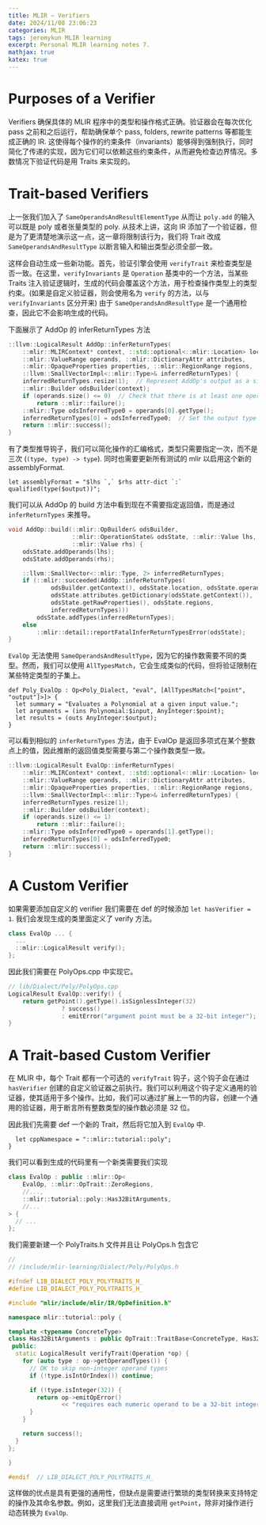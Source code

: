 ```yaml
---
title: MLIR — Verifiers
date: 2024/11/08 23:06:23
categories: MLIR
tags: jeremykun MLIR learning
excerpt: Personal MLIR learning notes 7.
mathjax: true
katex: true
---
```

# Purposes of a Verifier

Verifiers 确保具体的 MLIR 程序中的类型和操作格式正确。验证器会在每次优化 pass 之前和之后运行，帮助确保单个 pass, folders, rewrite patterns 等都能生成正确的 IR. 这使得每个操作的约束条件（invariants）能够得到强制执行，同时简化了传递的实现，因为它们可以依赖这些约束条件，从而避免检查边界情况。多数情况下验证代码是用 Traits 来实现的。

# Trait-based Verifiers

上一张我们加入了 `SameOperandsAndResultElementType` 从而让 `poly.add` 的输入可以既是 poly 或者张量类型的 poly. 从技术上讲，这向 IR 添加了一个验证器，但是为了更清楚地演示这一点，这一章将限制该行为，我们将 Trait 改成 `SameOperandsAndResultType` 以断言输入和输出类型必须全部一致。

这样会自动生成一些新功能。首先，验证引擎会使用 `verifyTrait` 来检查类型是否一致。在这里，`verifyInvariants` 是 `Operation` 基类中的一个方法，当某些 Traits 注入验证逻辑时，生成的代码会覆盖这个方法，用于检查操作类型上的类型约束。(如果是自定义验证器，则会使用名为 `verify` 的方法，以与 `verifyInvariants` 区分开来) 由于 `SameOperandsAndResultType` 是一个通用检查，因此它不会影响生成的代码。

下面展示了 AddOp 的 inferReturnTypes 方法

```c++
::llvm::LogicalResult AddOp::inferReturnTypes(
    ::mlir::MLIRContext* context, ::std::optional<::mlir::Location> location,
    ::mlir::ValueRange operands, ::mlir::DictionaryAttr attributes,
    ::mlir::OpaqueProperties properties, ::mlir::RegionRange regions,
    ::llvm::SmallVectorImpl<::mlir::Type>& inferredReturnTypes) {
    inferredReturnTypes.resize(1);  // Represent AddOp's output as a single type.
    ::mlir::Builder odsBuilder(context);
    if (operands.size() <= 0)  // Check that there is at least one operand.
        return ::mlir::failure();
    ::mlir::Type odsInferredType0 = operands[0].getType();
    inferredReturnTypes[0] = odsInferredType0;  // Set the output type to the first operand's type.
    return ::mlir::success();
}
```

有了类型推导钩子，我们可以简化操作的汇编格式，类型只需要指定一次，而不是三次 (`(type, type) -> type`). 同时也需要更新所有测试的 mlir 以启用这个新的 assemblyFormat.

```td
let assemblyFormat = "$lhs `,` $rhs attr-dict `:` qualified(type($output))"; 
```

我们可以从 AddOp 的 build 方法中看到现在不需要指定返回值，而是通过 `inferReturnTypes` 来推导。

```c++
void AddOp::build(::mlir::OpBuilder& odsBuilder,
                  ::mlir::OperationState& odsState, ::mlir::Value lhs,
                  ::mlir::Value rhs) {
    odsState.addOperands(lhs);
    odsState.addOperands(rhs);

    ::llvm::SmallVector<::mlir::Type, 2> inferredReturnTypes;
    if (::mlir::succeeded(AddOp::inferReturnTypes(
            odsBuilder.getContext(), odsState.location, odsState.operands,
            odsState.attributes.getDictionary(odsState.getContext()),
            odsState.getRawProperties(), odsState.regions,
            inferredReturnTypes)))
        odsState.addTypes(inferredReturnTypes);
    else
        ::mlir::detail::reportFatalInferReturnTypesError(odsState);
}
```

`EvalOp` 无法使用 `SameOperandsAndResultType`，因为它的操作数需要不同的类型。然而，我们可以使用 `AllTypesMatch`，它会生成类似的代码，但将验证限制在某些特定类型的子集上。

```td
def Poly_EvalOp : Op<Poly_Dialect, "eval", [AllTypesMatch<["point", "output"]>]> {
  let summary = "Evaluates a Polynomial at a given input value.";
  let arguments = (ins Polynomial:$input, AnyInteger:$point);
  let results = (outs AnyInteger:$output);
}
```

可以看到相似的 `inferReturnTypes` 方法，由于 EvalOp 是返回多项式在某个整数点上的值，因此推断的返回值类型需要与第二个操作数类型一致。

```c++
::llvm::LogicalResult EvalOp::inferReturnTypes(
    ::mlir::MLIRContext* context, ::std::optional<::mlir::Location> location,
    ::mlir::ValueRange operands, ::mlir::DictionaryAttr attributes,
    ::mlir::OpaqueProperties properties, ::mlir::RegionRange regions,
    ::llvm::SmallVectorImpl<::mlir::Type>& inferredReturnTypes) {
    inferredReturnTypes.resize(1);
    ::mlir::Builder odsBuilder(context);
    if (operands.size() <= 1)
        return ::mlir::failure();
    ::mlir::Type odsInferredType0 = operands[1].getType();
    inferredReturnTypes[0] = odsInferredType0;
    return ::mlir::success();
}
```

# A Custom Verifier

如果需要添加自定义的 verifier 我们需要在 def 的时候添加 `let hasVerifier = 1`. 我们会发现生成的类里面定义了 verify 方法。

```c++
class EvalOp ... {
  ...
  ::mlir::LogicalResult verify();
};
```

因此我们需要在 PolyOps.cpp 中实现它。

```c++
// lib/Dialect/Poly/PolyOps.cpp
LogicalResult EvalOp::verify() {
    return getPoint().getType().isSignlessInteger(32)
               ? success()
               : emitError("argument point must be a 32-bit integer");
}
```

# A Trait-based Custom Verifier

在 MLIR 中，每个 Trait 都有一个可选的 `verifyTrait` 钩子，这个钩子会在通过 `hasVerifier` 创建的自定义验证器之前执行。我们可以利用这个钩子定义通用的验证器，使其适用于多个操作。比如，我们可以通过扩展上一节的内容，创建一个通用的验证器，用于断言所有整数类型的操作数必须是 32 位。

因此我们先需要 def 一个新的 Trait，然后将它加入到 `EvalOp` 中.

```tddef Has32BitArguments : NativeOpTrait<"Has32BitArguments"> {
  let cppNamespace = "::mlir::tutorial::poly";
}
```

我们可以看到生成的代码里有一个新类需要我们实现

```c++
class EvalOp : public ::mlir::Op<
    EvalOp, ::mlir::OpTrait::ZeroRegions,
    //...,
    ::mlir::tutorial::poly::Has32BitArguments,
    //...
> {
  // ...
};
```

我们需要新建一个 PolyTraits.h 文件并且让 PolyOps.h 包含它

```c++
// 
// /include/mlir-learning/Dialect/Poly/PolyOps.h

#ifndef LIB_DIALECT_POLY_POLYTRAITS_H_
#define LIB_DIALECT_POLY_POLYTRAITS_H_

#include "mlir/include/mlir/IR/OpDefinition.h"

namespace mlir::tutorial::poly {

template <typename ConcreteType>
class Has32BitArguments : public OpTrait::TraitBase<ConcreteType, Has32BitArguments> {
 public:
  static LogicalResult verifyTrait(Operation *op) {
    for (auto type : op->getOperandTypes()) {
      // OK to skip non-integer operand types
      if (!type.isIntOrIndex()) continue;

      if (!type.isInteger(32)) {
        return op->emitOpError()
               << "requires each numeric operand to be a 32-bit integer";
      }
    }

    return success();
  }
};

}

#endif  // LIB_DIALECT_POLY_POLYTRAITS_H_
```

这样做的优点是具有更强的通用性，但缺点是需要进行繁琐的类型转换来支持特定的操作及其命名参数。例如，这里我们无法直接调用 `getPoint`，除非对操作进行动态转换为 `EvalOp`.
